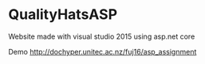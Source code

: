 # QualityHatsASP
Website made with visual studio 2015 using asp.net core

Demo http://dochyper.unitec.ac.nz/fuj16/asp_assignment
